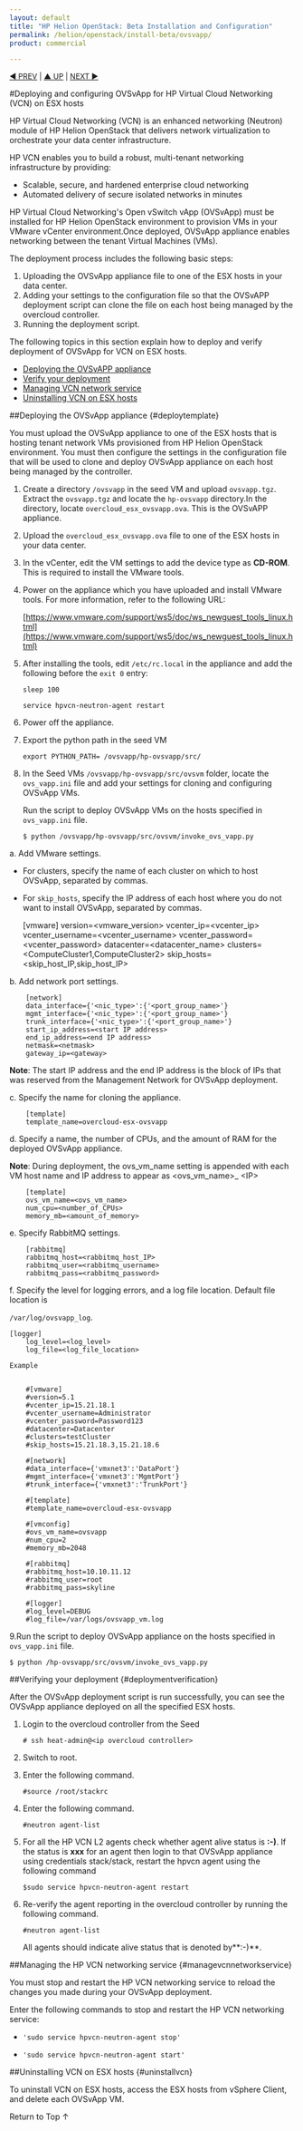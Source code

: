 ```yaml
---
layout: default
title: "HP Helion OpenStack: Beta Installation and Configuration"
permalink: /helion/openstack/install-beta/ovsvapp/
product: commercial

---
```



<script>

function PageRefresh {
onLoad="window.refresh"
}

PageRefresh();

</script>

<p style="font-size: small;"> <a href="/helion/openstack/install-beta/esx/">&#9664; PREV</a> | <a href="/helion/openstack/install-beta-overview/">&#9650; UP</a> | <a href="/helion/openstack/install-beta/dnsaas/">NEXT &#9654;</a> </p>

#Deploying and configuring OVSvApp for HP Virtual Cloud Networking (VCN) on ESX hosts

HP Virtual Cloud Networking (VCN) is an enhanced networking (Neutron) module of HP Helion
OpenStack that delivers network virtualization to orchestrate your data center infrastructure.

HP VCN enables you to build a robust, multi-tenant networking infrastructure by providing:

* Scalable, secure, and hardened enterprise cloud networking
* Automated delivery of secure isolated networks in minutes


HP Virtual Cloud Networking's Open vSwitch vApp (OVSvApp) must be installed for HP Helion OpenStack environment to provision VMs in your VMware vCenter environment.Once deployed, OVSvApp appliance enables networking between the tenant Virtual Machines (VMs).

The deployment process includes the following basic steps:

1. Uploading the OVSvApp appliance file to one of the ESX hosts in your data center.
2. Adding your settings to the configuration file so that the OVSvAPP deployment script can clone the file on each host being managed by the overcloud controller.
3. Running the deployment script.


The following topics in this section explain how to deploy and verify deployment of OVSvApp for VCN on ESX hosts.

* [Deploying the OVSvAPP appliance](#deploytemplate)
* [Verify your deployment](#deploymentveification)
* [Managing VCN network service](#managevcnnetworkservice)
* [Uninstalling VCN on ESX hosts](#uninstallvcn)


 
##Deploying the OVSvApp appliance {#deploytemplate}

You must upload the OVSvApp appliance to one of the ESX hosts that is hosting tenant network VMs provisioned from HP Helion OpenStack environment. You must then configure the settings in the configuration file that will be used to clone and deploy OVSvApp appliance on each host being managed by the controller.

<!---1. On the host where you have uploaded and extracted the `ce_installer.tgz` and `ovsvapp.tgz` files, locate `overcloud_esx_ovsvapp.ova`. This file is  OVSvAPP VM template file.-->

1. Create a directory `/ovsvapp` in the seed VM and upload `ovsvapp.tgz`. Extract the `ovsvapp.tgz` and locate the `hp-ovsvapp` directory.In the directory, locate  `overcloud_esx_ovsvapp.ova`. This is the OVSvAPP appliance.

2. Upload the `overcloud_esx_ovsvapp.ova` file to one of the ESX hosts in your data center.

3. In the vCenter, edit the VM settings to add the device type as **CD-ROM**. This is required to install the VMware tools.

4. Power on the appliance which you have uploaded and install VMware tools. For more information, refer to the following URL:

    [https://www.vmware.com/support/ws5/doc/ws_newguest_tools_linux.html](https://www.vmware.com/support/ws5/doc/ws_newguest_tools_linux.html)


5. After installing the tools, edit `/etc/rc.local` in the appliance and add the following before the `exit 0` entry: 

     `sleep 100` 
    
     `service hpvcn-neutron-agent restart`

6. Power off the appliance.
  
7. Export the python path in the seed VM

    `export PYTHON_PATH= /ovsvapp/hp-ovsvapp/src/`

8. In the Seed VMs `/ovsvapp/hp-ovsvapp/src/ovsvm`  folder, locate the `ovs_vapp.ini` file and add your settings for cloning and configuring OVSvApp VMs.
   
    Run the script to deploy OVSvApp VMs on the hosts specified in `ovs_vapp.ini` file.
 
     `$ python /ovsvapp/hp-ovsvapp/src/ovsvm/invoke_ovs_vapp.py`

<!---
5. Install `pyvmomi` and `netaddr python` modules on the machine from where you  run the installer script, using the following command.

    `#pip install pyvmomi`

    `#pip install netaddr`

6. In the `hp-ovsvapp\src\ovsvm` folder, locate the `ovs_vapp.ini` file, and add your settings
for cloning and configuring OVSvApp VMs.

**Note**: It is important that you carefully enter and verify the settings you add to the file because the configuration in the `ovs_vapp.ini` file is deployed to multiple OVSvApp VMs. -->

   a. Add VMware settings.

   * For clusters, specify the name of each cluster on which to host OVSvApp, separated by commas.

   * For `skip_hosts`, specify the IP address of each host where you do not want to install OVSvApp, separated by commas.
     
		[vmware]
		version=<vmware_version>
		vcenter_ip=<vcenter_ip>
		vcenter_username=<vcenter_username>
		vcenter_password=<vcenter_password>
		datacenter=<datacenter_name>
		clusters=<ComputeCluster1,ComputeCluster2>
		skip_hosts=<skip_host_IP,skip_host_IP>


b. Add network port settings. <!--Settings for `standard_port` group is optional. not for beta --->

		[network]
		data_interface={'<nic_type>':{'<port_group_name>'}
		mgmt_interface={'<nic_type>':{'<port_group_name>'}
		trunk_interface={'<nic_type>':{'<port_group_name>'}
		start_ip_address=<start IP address> 
		end_ip_address=<end IP address> 
		netmask=<netmask> 
		gateway_ip=<gateway>

**Note**: The start IP address and the end IP address is the block of IPs that was reserved from the Management Network for OVSvApp deployment.

c. Specify the name for cloning the appliance.
			
		[template]
		template_name=overcloud-esx-ovsvapp
		
d. Specify a name, the number of CPUs, and the amount of RAM  for the deployed OVSvApp appliance.

**Note**: During deployment, the ovs&#95;vm&#95;name setting is appended with each VM host name and IP address to appear as <ovs&#95;vm&#95;name>&#95; &#60;IP>
			
		[template]
		ovs_vm_name=<ovs_vm_name>
		num_cpu=<number_of_CPUs>
		memory_mb=<amount_of_memory>

e. Specify RabbitMQ settings.

		[rabbitmq]
		rabbitmq_host=<rabbitmq_host_IP>
		rabbitmq_user=<rabbitmq_username>
		rabbitmq_pass=<rabbitmq_password>

f. Specify the level for logging errors, and a log file location. Default file location is 

`/var/log/ovsvapp_log`.
	
	[logger]
		log_level=<log_level>
		log_file=<log_file_location>

	Example


		#[vmware]
		#version=5.1
		#vcenter_ip=15.21.18.1
		#vcenter_username=Administrator
		#vcenter_password=Password123
		#datacenter=Datacenter
		#clusters=testCluster
		#skip_hosts=15.21.18.3,15.21.18.6
		
		#[network]
		#data_interface={'vmxnet3':'DataPort'}
		#mgmt_interface={'vmxnet3':'MgmtPort'}
		#trunk_interface={'vmxnet3':'TrunkPort'}
		
		#[template]
		#template_name=overcloud-esx-ovsvapp
		
		#[vmconfig]
		#ovs_vm_name=ovsvapp
		#num_cpu=2
		#memory_mb=2048
		
		#[rabbitmq]
		#rabbitmq_host=10.10.11.12
		#rabbitmq_user=root
		#rabbitmq_pass=skyline
		
		#[logger]
		#log_level=DEBUG
		#log_file=/var/logs/ovsvapp_vm.log

9.Run the script to deploy OVSvApp appliance on the hosts specified in `ovs_vapp.ini` file.

   `$ python /hp-ovsvapp/src/ovsvm/invoke_ovs_vapp.py`


##Verifying your deployment {#deploymentverification}

After the OVSvApp deployment script is run successfully, you can see the OVSvApp appliance deployed on all the specified ESX hosts. 

1. Login to the overcloud controller from the Seed  

     `# ssh heat-admin@<ip overcloud controller> `

2. Switch to root.
 
3. Enter the following command.

    `#source /root/stackrc` 
	
4. Enter the following command.
 
    `#neutron agent-list` 
	
5. For all the HP VCN L2 agents check whether agent alive status is **:-)**. If  the status is **xxx** for an agent then login to that OVSvApp appliance using credentials stack/stack, restart the hpvcn agent using the following command

    `$sudo service hpvcn-neutron-agent restart`  

6. Re-verify the agent reporting in the overcloud controller by running the following command.

    `#neutron agent-list`

    All agents should indicate alive status that is denoted by**:-)**.

<!---After the OVSvApp deployment script is run successfully, you can see the OVSvApp VMs deployed on all the specified ESX hosts. Perform the following steps to verify the deployment:

1. On one of the ESX hosts, log on to the deployed OVSvApp VM using the credentials `stack/stack`.

2. Run the following command:

		`$sudo service hpvcn-neutron-agent status'

	A message similar to the following confirms that the OVSvApp deployment is successful.

	`hpvcn-neutron-agent start/running, process 4835`

3. Repeat steps 1 and 2 to verify the deployment of the OVSvApp VMs on the other ESX hosts you specified in the `ovs_vapp.ini` file. 

4. (Optional) To verify that configuration on each OVSvApp VM is successful, review the following files on each VM.

	*  `/etc/neutron/neutron.conf`
	*  `/etc/neutron/plugins/hp/hpvcn_neutron_agent.ini`-->


##Managing the HP VCN networking service {#managevcnnetworkservice}

You must stop and restart the HP VCN networking service to reload the changes you made during
your OVSvApp deployment. 

Enter the following commands to stop and restart the HP VCN networking service:

* `'sudo service hpvcn-neutron-agent stop'`

* `'sudo service hpvcn-neutron-agent start'`


##Uninstalling VCN on ESX hosts {#uninstallvcn}

To uninstall VCN on ESX hosts, access the ESX hosts from vSphere Client, and delete each OVSvApp VM.


<a href="#top" style="padding:14px 0px 14px 0px; text-decoration: none;"> Return to Top &#8593; </a>